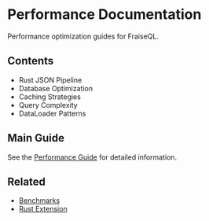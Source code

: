 # Performance Documentation

Performance optimization guides for FraiseQL.

## Contents

- Rust JSON Pipeline
- Database Optimization
- Caching Strategies
- Query Complexity
- DataLoader Patterns

## Main Guide

See the [Performance Guide](../PERFORMANCE_GUIDE.md) for detailed information.

## Related

- [Benchmarks](../../benchmarks/)
- [Rust Extension](../rust/)
